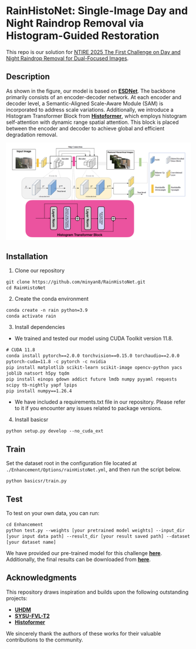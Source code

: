 # **RainHistoNet**: Single-Image Day and Night Raindrop Removal via Histogram-Guided Restoration

This repo is our solution for [NTIRE 2025 The First Challenge on Day and Night Raindrop Removal for Dual-Focused Images](https://codalab.lisn.upsaclay.fr/competitions/21636#learn_the_details).

## Description

As shown in the figure, our model is based on [**ESDNet**](https://github.com/CVMI-Lab/UHDM). The backbone primarily consists of an encoder-decoder network. At each encoder and decoder level, a Semantic-Aligned Scale-Aware Module (SAM) is incorporated to address scale variations. Additionally, we introduce a Histogram Transformer Block from [**Histoformer**](https://github.com/CVMI-Lab/UHDM), which employs histogram self-attention with dynamic range spatial attention. This block is placed between the encoder and decoder to achieve global and efficient degradation removal.

![net](https://github.com/minyan8/RainHistoNet/blob/main/figs/net.png)

## Installation

1. Clone our repository

```
git clone https://github.com/minyan8/RainHistoNet.git
cd RainHistoNet
```

2. Create the conda environment

```
conda create -n rain python=3.9
conda activate rain
```

3. Install dependencies

- We trained and tested our model using CUDA Toolkit version 11.8.
```
# CUDA 11.8
conda install pytorch==2.0.0 torchvision==0.15.0 torchaudio==2.0.0 pytorch-cuda=11.8 -c pytorch -c nvidia
pip install matplotlib scikit-learn scikit-image opencv-python yacs joblib natsort h5py tqdm
pip install einops gdown addict future lmdb numpy pyyaml requests scipy tb-nightly yapf lpips
pip install numpy==1.26.4
```

- We have included a requirements.txt file in our repository. Please refer to it if you encounter any issues related to package versions.

4. Install basicsr

```
python setup.py develop --no_cuda_ext
```

## Train

Set the dataset root in the configuration file located at `./Enhancement/Options/rainHistoNet.yml`, and then run the script below.

```
python basicsr/train.py
```

## Test

To test on your own data, you can run:

```
cd Enhancement
python test.py --weights [your pretrained model weights] --input_dir [your input data path] --result_dir [your result saved path] --dataset [your dataset name]
```

We have provided our pre-trained model for this challenge [**here**](https://drive.google.com/drive/folders/19p8rnUJPwKt7nY1sAZFTfFkpbZW6dROo?usp=sharing).  Additionally, the final results can be downloaded from [**here**](https://drive.google.com/drive/folders/19p8rnUJPwKt7nY1sAZFTfFkpbZW6dROo?usp=sharing).

## Acknowledgments

This repository draws inspiration and builds upon the following outstanding projects:

- [**UHDM**](https://github.com/CVMI-Lab/UHDM) 
- [**SYSU-FVL-T2**](https://github.com/wangchx67/SYSU-FVL-T2) 
- [**Histoformer**](https://github.com/CVMI-Lab/UHDM)

We sincerely thank the authors of these works for their valuable contributions to the community.
